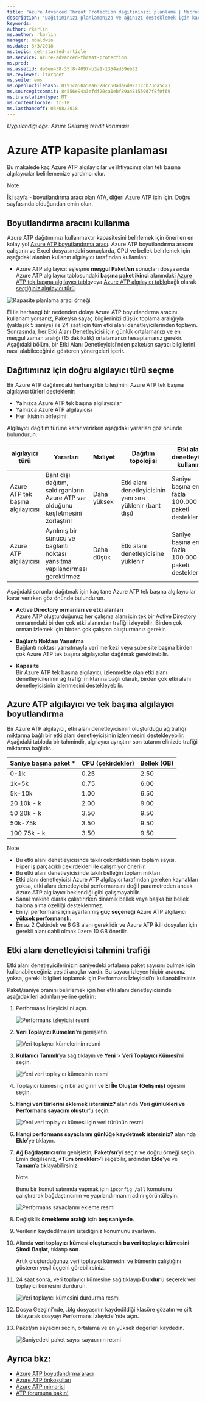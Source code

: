 ```yaml
---
title: "Azure Advanced Threat Protection dağıtımınızı planlama | Microsoft Docs"
description: "Dağıtımınızı planlamanıza ve ağınızı desteklemek için kaç tane Azure ATP sunucusuna ihtiyacınız olacağını karar vermenize yardımcı olur"
keywords: 
author: rkarlin
ms.author: rkarlin
manager: mbaldwin
ms.date: 3/3/2018
ms.topic: get-started-article
ms.service: azure-advanced-threat-protection
ms.prod: 
ms.assetid: da0ee438-35f8-4097-b3a1-1354ad59eb32
ms.reviewer: itargoet
ms.suite: ems
ms.openlocfilehash: 0191ca50a5ea6328cc50ada6d9231ccb73da5c21
ms.sourcegitcommit: 84556e94a3efdf20ca1ebf89a481550d7f8f0f69
ms.translationtype: MT
ms.contentlocale: tr-TR
ms.lasthandoff: 03/08/2018
---
```

*Uygulandığı öğe: Azure Gelişmiş tehdit koruması*



# <a name="azure-atp-capacity-planning"></a>Azure ATP kapasite planlaması
Bu makalede kaç Azure ATP algılayıcılar ve ihtiyacınız olan tek başına algılayıcılar belirlemenize yardımcı olur.

> [!NOTE] 
> İki sayfa - boyutlandırma aracı olan ATA, diğeri Azure ATP için için. Doğru sayfasında olduğundan emin olun.

## <a name="using-the-sizing-tool"></a>Boyutlandırma aracını kullanma
Azure ATP dağıtımınızı kullanmaktır kapasitesini belirlemek için önerilen en kolay yol [Azure ATP boyutlandırma aracı](http://aka.ms/aatpsizingtool). Azure ATP boyutlandırma aracını çalıştırın ve Excel dosyasındaki sonuçlarda, CPU ve bellek belirlemek için aşağıdaki alanları kullanın algılayıcı tarafından kullanılan:

- Azure ATP algılayıcı: eşleşme **meşgul Paket/sn** sonuçları dosyasında Azure ATP algılayıcı tablosundaki **başına paket ikinci** alanındaki [Azure ATP tek başına algılayıcı tablo](#azure-atp-sensor-sizing)veya [Azure ATP algılayıcı tablo](#azure-atp-standalone-sensor-sizing)bağlı olarak [seçtiğiniz algılayıcı türü](#choosing-the-right-sensor-type-for-your-deployment).


![Kapasite planlama aracı örneği](media/capacity-tool.png)


El ile herhangi bir nedenden dolayı Azure ATP boyutlandırma aracını kullanamıyorsanız, Paket/sn sayaç bilgilerinizi düşük toplama aralığıyla (yaklaşık 5 saniye) ile 24 saat için tüm etki alanı denetleyicilerinden toplayın. Sonrasında, her Etki Alanı Denetleyicisi için günlük ortalamanızı ve en meşgul zaman aralığı (15 dakikalık) ortalamanızı hesaplamanız gerekir.
Aşağıdaki bölüm, bir Etki Alanı Denetleyicisi’nden paket/sn sayacı bilgilerini nasıl alabileceğinizi gösteren yönergeleri içerir.

## Dağıtımınız için doğru algılayıcı türü seçme<a name="choosing-the right-sensor-type-for-your-deployment"></a>
Bir Azure ATP dağıtımdaki herhangi bir bileşimini Azure ATP tek başına algılayıcı türleri desteklenir:

- Yalnızca Azure ATP tek başına algılayıcılar
- Yalnızca Azure ATP algılayıcısı
- Her ikisinin birleşimi

Algılayıcı dağıtım türüne karar verirken aşağıdaki yararları göz önünde bulundurun:

|algılayıcı türü|Yararları|Maliyet|Dağıtım topolojisi|Etki alanı denetleyicisi kullanımı|
|----|----|----|----|-----|
|Azure ATP tek başına algılayıcısı|Bant dışı dağıtım, saldırganların Azure ATP var olduğunu keşfetmesini zorlaştırır|Daha yüksek|Etki alanı denetleyicisinin yanı sıra yüklenir (bant dışı)|Saniye başına en fazla 100.000 paketi destekler|
|Azure ATP algılayıcısı|Ayrılmış bir sunucu ve bağlantı noktası yansıtma yapılandırması gerektirmez|Daha düşük|Etki alanı denetleyicisine yüklenir|Saniye başına en fazla 100.000 paketi destekler|

Aşağıdaki sorunlar dağıtmak için kaç tane Azure ATP tek başına algılayıcılar karar verirken göz önünde bulundurun.

-   **Active Directory ormanları ve etki alanları**<br>
    Azure ATP oluşturduğunuz her çalışma alanı için tek bir Active Directory ormanındaki birden çok etki alanından trafiği izleyebilir. Birden çok orman izlemek için birden çok çalışma oluşturmanız gerekir. 

-   **Bağlantı Noktası Yansıtma**<br>
Bağlantı noktası yansıtmayla veri merkezi veya şube site başına birden çok Azure ATP tek başına algılayıcılar dağıtmak gerektirebilir.

-   **Kapasite**<br>
    Bir Azure ATP tek başına algılayıcı, izlenmekte olan etki alanı denetleyicilerinin ağ trafiği miktarına bağlı olarak, birden çok etki alanı denetleyicisinin izlenmesini destekleyebilir. 


## Azure ATP algılayıcı ve tek başına algılayıcı boyutlandırma <a name="sizing"></a>

Bir Azure ATP algılayıcı, etki alanı denetleyicisinin oluşturduğu ağ trafiği miktarına bağlı bir etki alanı denetleyicisinin izlenmesini destekleyebilir. Aşağıdaki tabloda bir tahmindir, algılayıcı ayrıştırır son tutarını elinizde trafiği miktarına bağlıdır. 


|Saniye başına paket *|CPU (çekirdekler)|Bellek (GB)|
|----|----|-----|
|0-1k|0.25|2.50|
|1k-5k|0.75|6.00|
|5k-10k|1.00|6.50|
|20 10k - k|2.00|9.00|
|50 20k - k|3.50|9.50|
|50k-75k |3.50|9.50|
|100 75k - k|3.50 |9.50|

> [!NOTE]
> - Bu etki alanı denetleyicisinde takılı çekirdeklerinin toplam sayısı.<br>Hiper iş parçacıklı çekirdekleri ile çalışmıyor önerilir.
> - Bu etki alanı denetleyicisinde takılı belleğin toplam miktarı.
> -   Etki alanı denetleyicisi Azure ATP algılayıcı tarafından gereken kaynakları yoksa, etki alanı denetleyicisi performansını değil parametreden ancak Azure ATP algılayıcı beklendiği gibi çalışmayabilir.
> -   Sanal makine olarak çalıştırırken dinamik bellek veya başka bir bellek balona alma özelliği desteklenmez.
> -   En iyi performans için ayarlanmış **güç seçeneği** Azure ATP algılayıcı **yüksek performanslı**.
> -   En az 2 Çekirdek ve 6 GB alanı gereklidir ve Azure ATP ikili dosyaları için gerekli alanı dahil olmak üzere 10 GB önerilir.


## <a name="domain-controller-traffic-estimation"></a>Etki alanı denetleyicisi tahmini trafiği

Etki alanı denetleyicilerinizin saniyedeki ortalama paket sayısını bulmak için kullanabileceğiniz çeşitli araçlar vardır. Bu sayacı izleyen hiçbir aracınız yoksa, gerekli bilgileri toplamak için Performans İzleyicisi’ni kullanabilirsiniz.

Paket/saniye oranını belirlemek için her etki alanı denetleyicisinde aşağıdakileri adımları yerine getirin:

1.  Performans İzleyicisi'ni açın.

    ![Performans izleyicisi resmi](media/atp-traffic-estimation-1.png)

2.  **Veri Toplayıcı Kümeleri**’ni genişletin.

    ![Veri toplayıcı kümelerinin resmi](media/atp-traffic-estimation-2.png)

3.  **Kullanıcı Tanımlı**’ya sağ tıklayın ve **Yeni** &gt; **Veri Toplayıcı Kümesi**’ni seçin.

    ![Yeni veri toplayıcı kümesinin resmi](media/atp-traffic-estimation-3.png)

4.  Toplayıcı kümesi için bir ad girin ve **El İle Oluştur (Gelişmiş)** öğesini seçin.

5.  **Hangi veri türlerini eklemek istersiniz?** alanında **Veri günlükleri ve Performans sayacını oluştur**’u seçin.

    ![Yeni veri toplayıcı kümesi için veri türünün resmi](media/atp-traffic-estimation-5.png)

6.  **Hangi performans sayaçlarını günlüğe kaydetmek istersiniz?** alanında **Ekle**’ye tıklayın.

7.  **Ağ Bağdaştırıcısı**’nı genişletin, **Paket/sn**’yi seçin ve doğru örneği seçin. Emin değilseniz, **&lt;Tüm örnekler&gt;**’i seçebilir, ardından **Ekle**’ye ve **Tamam**’a tıklayabilirsiniz.

    > [!NOTE]
    > Bunu bir komut satırında yapmak için `ipconfig /all` komutunu çalıştırarak bağdaştırıcının ve yapılandırmanın adını görüntüleyin.

    ![Performans sayaçlarını ekleme resmi](media/atp-traffic-estimation-7.png)

8.  Değişiklik **örnekleme aralığı** için **beş saniyede**.

9. Verilerin kaydedilmesini istediğiniz konumunu ayarlayın.

10. Altında **veri toplayıcı kümesi oluştur**seçin **bu veri toplayıcı kümesini Şimdi Başlat**, tıklatıp **son**.

    Artık oluşturduğunuz veri toplayıcı kümesini ve kümenin çalıştığını gösteren yeşil üçgeni görebilirsiniz.

11. 24 saat sonra, veri toplayıcı kümesine sağ tıklayıp **Durdur**’u seçerek veri toplayıcı kümesini durdurun.

    ![Veri toplayıcı kümesini durdurma resmi](media/atp-traffic-estimation-12.png)

12. Dosya Gezgini’nde, .blg dosyasının kaydedildiği klasöre gözatın ve çift tıklayarak dosyayı Performans İzleyicisi’nde açın.

13. Paket/sn sayacını seçin, ortalama ve en yüksek değerleri kaydedin.

    ![Saniyedeki paket sayısı sayacının resmi](media/atp-traffic-estimation-14.png)



## <a name="see-also"></a>Ayrıca bkz:
- [Azure ATP boyutlandırma aracı](http://aka.ms/aatpsizingtool)
- [Azure ATP önkoşulları](atp-prerequisites.md)
- [Azure ATP mimarisi](atp-architecture.md)
- [ATP forumuna bakın!](https://aka.ms/azureatpcommunity)
